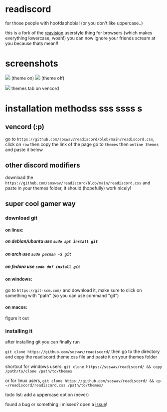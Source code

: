 # readiscord
for those people with hoofdaphobia! (or you don't like uppercase..)

this is a fork of the [reavision](https://github.com/Commenter25/userstuffs/blob/main/raevision/raevision.user.css?raw=1) userstyle thing for browsers (which makes everything lowercase, woah!)
you can now ignore your friends scream at you because thats mean!!

# screenshots
![](https://i.imgur.com/bgEZ21b.png)
(theme on)
![](https://i.imgur.com/pGMF4Zg.png)
(theme off)



![](https://i.imgur.com/G1z94kX.png)
themes tab on vencord

# installation methodss sss ssss s
## vencord (:p)
go to `https://github.com/soswav/readiscord/blob/main/readiscord.css`, click on `raw` then copy the link of the page
go to `themes` then `online themes` and paste it below

## other discord modifiers
download the `https://github.com/soswav/readiscord/blob/main/readiscord.css` and paste in  your themes folder, it should (hopefully) work nicely!

## super cool gamer way
### download git 
#### on linux:
##### on debian/ubuntu use `sudo apt install git`
##### on arch use `sudo pacman -S git`
##### on fedora use `sudo dnf install git`

#### on windows:
go to `https://git-scm.com/` and download it, make sure to click on something with "path" (so you can use command "git")

#### on macos:
figure it out

### installing it

after installing git you can finally run

`git clone https://github.com/soswav/readiscord/` then go to the directory and copy the readiscord.theme.css file and paste it on your themes folder

shortcut for windows users: `git clone https://soswav/readiscord/ && copy /path/to/clone /path/to/themes`

or for linux users, `git clone https://github.com/soswav/readiscord/ && cp ~/readiscord/readiscord.css /path/to/themes/`

todo list:
add a uppercase option (never)

found a bug or something i missed? open a [issue](https://github.com/soswav/readiscord/issues)!
